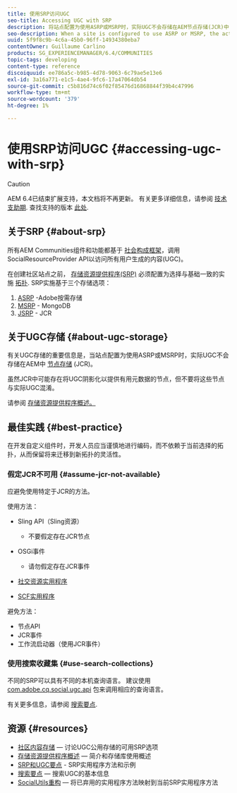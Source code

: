 ```yaml
---
title: 使用SRP访问UGC
seo-title: Accessing UGC with SRP
description: 将站点配置为使用ASRP或MSRP时，实际UGC不会存储在AEM节点存储(JCR)中
seo-description: When a site is configured to use ASRP or MSRP, the actual UGC is not be stored in AEM's node store (JCR)
uuid: 5f9f8c9b-4c6a-45b0-96ff-14934380eba7
contentOwner: Guillaume Carlino
products: SG_EXPERIENCEMANAGER/6.4/COMMUNITIES
topic-tags: developing
content-type: reference
discoiquuid: ee786a5c-b985-4d78-9063-6c79ae5e13e6
exl-id: 3a16a771-e1c5-4ae4-9fc6-17a47064db54
source-git-commit: c5b816d74c6f02f85476d16868844f39b4c47996
workflow-type: tm+mt
source-wordcount: '379'
ht-degree: 1%

---
```


# 使用SRP访问UGC {#accessing-ugc-with-srp}

>[!CAUTION]
>
>AEM 6.4已结束扩展支持，本文档将不再更新。 有关更多详细信息，请参阅 [技术支助期](https://helpx.adobe.com/cn/support/programs/eol-matrix.html). 查找支持的版本 [此处](https://experienceleague.adobe.com/docs/).

## 关于SRP {#about-srp}

所有AEM Communities组件和功能都基于 [社会构成框架](scf.md)，调用SocialResourceProvider API以访问所有用户生成的内容(UGC)。

在创建社区站点之前， [存储资源提供程序(SRP)](working-with-srp.md) 必须配置为选择与基础一致的实施 [拓扑](topologies.md). SRP实施基于三个存储选项：

1. [ASRP](asrp.md) -Adobe按需存储
2. [MSRP](msrp.md) - MongoDB
3. [JSRP](jsrp.md) - JCR

## 关于UGC存储 {#about-ugc-storage}

有关UGC存储的重要信息是，当站点配置为使用ASRP或MSRP时，实际UGC不会存储在AEM中 [节点存储](../../help/sites-deploying/data-store-config.md) (JCR)。

虽然JCR中可能存在将UGC阴影化以提供有用元数据的节点，但不要将这些节点与实际UGC混淆。

请参阅 [存储资源提供程序概述。](srp.md)

## 最佳实践 {#best-practice}

在开发自定义组件时，开发人员应当谨慎地进行编码，而不依赖于当前选择的拓扑，从而保留将来迁移到新拓扑的灵活性。

### 假定JCR不可用 {#assume-jcr-not-available}

应避免使用特定于JCR的方法。

使用方法：

* Sling API（Sling资源）
   * 不要假定存在JCR节点

* OSGi事件
   * 请勿假定存在JCR事件

* [社交资源实用程序](socialutils.md#socialresourceutilities-package)
* [SCF实用程序](socialutils.md#scfutilities-package)

避免方法：

* 节点API
* JCR事件
* 工作流启动器（使用JCR事件）

### 使用搜索收藏集 {#use-search-collections}

不同的SRP可以具有不同的本机查询语言。 建议使用 [com.adobe.cq.social.ugc.api](https://helpx.adobe.com/experience-manager/6-4/sites/developing/using/reference-materials/javadoc/com/adobe/cq/social/ugc/api/package-summary.html) 包来调用相应的查询语言。

有关更多信息，请参阅 [搜索要点](search-implementation.md).

## 资源 {#resources}

* [社区内容存储](working-with-srp.md)  — 讨论UGC公用存储的可用SRP选项
* [存储资源提供程序概述](srp.md)  — 简介和存储库使用概述
* [SRP和UGC要点](srp-and-ugc.md) - SRP实用程序方法和示例
* [搜索要点](search-implementation.md)  — 搜索UGC的基本信息
* [SocialUtils重构](socialutils.md)  — 将已弃用的实用程序方法映射到当前SRP实用程序方法
